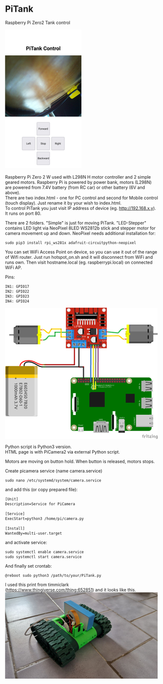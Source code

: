 # PiTank
Raspberry Pi Zero2 Tank control  

<img src="screenshot.jpg" width="250"/>

Raspberry Pi Zero 2 W used with L298N H motor controller and 2 simple geared motors.
Raspberry Pi is powered by power bank, motors (L298N) are powered from 7.4V battery (from RC car) or other battery (6V and above).  
There are two index.html - one for PC control and second for Mobile control (touch display). Just rename it by your wish to index.html.   
To control PiTank you just visit IP address of device (eg. http://192.168.x.y). It runs on port 80.    

There are 2 folders. "Simple" is just for moving PiTank. "LED-Stepper" contains LED light via NeoPixel 8LED WS2812b stick and stepper motor for camera movement up and down. NeoPixel needs additional installation for:
```
sudo pip3 install rpi_ws281x adafruit-circuitpython-neopixel
```

You can set WiFi Access Point on device, so you can use it out of the range of Wifi router. Just run hotspot_on.sh and it will disconnect from WiFi and runs own. Then visit hostname.local (eg. raspberrypi.local) on connected WiFi AP.   

Pins:
```
IN1: GPIO17
IN2: GPIO22
IN3: GPIO23
IN4: GPIO24
```
<img src="con.png" width="500"/>

Python script is Python3 version.  
HTML page is with PiCamera2 via external Python script.

Motors are moving on button hold. When button is released, motors stops.

Create picamera service (name camera.service)
```
sudo nano /etc/systemd/system/camera.service
```

and add this (or copy prepared file):
```
[Unit]
Description=Service for PiCamera

[Service]
ExecStart=python3 /home/pi/camera.py

[Install]
WantedBy=multi-user.target
```
and activate service:
```
sudo systemctl enable camera.service
sudo systemctl start camera.service
```
And finally set crontab:
```
@reboot sudo python3 /path/to/your/PiTank.py
```

I used this print from timmiclark (https://www.thingiverse.com/thing:652851) and it looks like this.
<img src="pitank.jpg" width="500"/>
